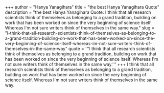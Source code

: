 +++
author = "Hanya Yanagihara"
title = "the best Hanya Yanagihara Quote"
description = "the best Hanya Yanagihara Quote: I think that all research scientists think of themselves as belonging to a grand tradition, building on work that has been worked on since the very beginning of science itself. Whereas I'm not sure writers think of themselves in the same way."
slug = "i-think-that-all-research-scientists-think-of-themselves-as-belonging-to-a-grand-tradition-building-on-work-that-has-been-worked-on-since-the-very-beginning-of-science-itself-whereas-im-not-sure-writers-think-of-themselves-in-the-same-way"
quote = '''I think that all research scientists think of themselves as belonging to a grand tradition, building on work that has been worked on since the very beginning of science itself. Whereas I'm not sure writers think of themselves in the same way.'''
+++
I think that all research scientists think of themselves as belonging to a grand tradition, building on work that has been worked on since the very beginning of science itself. Whereas I'm not sure writers think of themselves in the same way.
